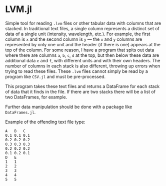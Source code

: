 # LVM.jl

Simple tool for reading `.lvm` files or other tabular data with columns that are stacked. In traditional text files, a single column represents a distinct set of data of a single unit (intensity, wavelength, etc.). For example, the first column is `x` and the second column is `y` &mdash; the `x` and `y` columns are represented by only one unit and the header (if there is one) appears at the top of the column. For some reason, I have a program that spits out data where there are columns `a`, `b`, `c`, `d` at the top, but then below these data are additional data `e` and `f`, with different units and with their own headers. The number of columns in each stack is also different, throwing up errors when trying to read these files. These `.lvm` files cannot simply be read by a program like `CSV.jl` and must be pre-processed.

This program takes these text files and returns a DataFrame for each stack of data that it finds in the file. If there are two stacks there will be a list of two DataFrames, for example.

Further data manipulation should be done with a package like `DataFrames.jl`.

Example of the offending text file type:

```
A   B   C
0.1 0.1 0.1
0.2 0.2 0.2
0.3 0.3 0.3
0.2 0.2 0.2
0.1 0.2 0.1
D   E
1   1
2   2
3   3
4   4
5   5
```